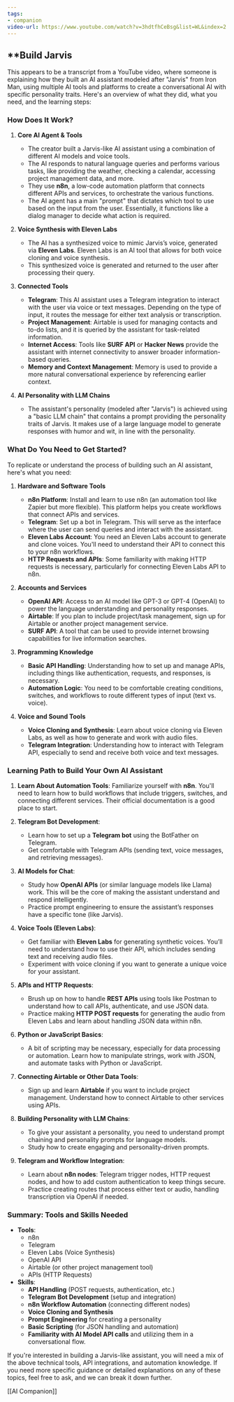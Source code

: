 ```yaml
---
tags:
- companion
video-url: https://www.youtube.com/watch?v=3hdtfhCeBsg&list=WL&index=2
---
```

## **Build Jarvis

This appears to be a transcript from a YouTube video, where someone is explaining how they built an AI assistant modeled after "Jarvis" from Iron Man, using multiple AI tools and platforms to create a conversational AI with specific personality traits. Here's an overview of what they did, what you need, and the learning steps:

### **How Does It Work?**

1. **Core AI Agent & Tools**
   - The creator built a Jarvis-like AI assistant using a combination of different AI models and voice tools.
   - The AI responds to natural language queries and performs various tasks, like providing the weather, checking a calendar, accessing project management data, and more.
   - They use **n8n**, a low-code automation platform that connects different APIs and services, to orchestrate the various functions.
   - The AI agent has a main "prompt" that dictates which tool to use based on the input from the user. Essentially, it functions like a dialog manager to decide what action is required.

2. **Voice Synthesis with Eleven Labs**
   - The AI has a synthesized voice to mimic Jarvis’s voice, generated via **Eleven Labs**. Eleven Labs is an AI tool that allows for both voice cloning and voice synthesis.
   - This synthesized voice is generated and returned to the user after processing their query.

3. **Connected Tools**
   - **Telegram**: This AI assistant uses a Telegram integration to interact with the user via voice or text messages. Depending on the type of input, it routes the message for either text analysis or transcription.
   - **Project Management**: Airtable is used for managing contacts and to-do lists, and it is queried by the assistant for task-related information.
   - **Internet Access**: Tools like **SURF API** or **Hacker News** provide the assistant with internet connectivity to answer broader information-based queries.
   - **Memory and Context Management**: Memory is used to provide a more natural conversational experience by referencing earlier context.

4. **AI Personality with LLM Chains**
   - The assistant's personality (modeled after "Jarvis") is achieved using a "basic LLM chain" that contains a prompt providing the personality traits of Jarvis. It makes use of a large language model to generate responses with humor and wit, in line with the personality.

### **What Do You Need to Get Started?**

To replicate or understand the process of building such an AI assistant, here's what you need:

1. **Hardware and Software Tools**
   - **n8n Platform**: Install and learn to use n8n (an automation tool like Zapier but more flexible). This platform helps you create workflows that connect APIs and services.
   - **Telegram**: Set up a bot in Telegram. This will serve as the interface where the user can send queries and interact with the assistant.
   - **Eleven Labs Account**: You need an Eleven Labs account to generate and clone voices. You'll need to understand their API to connect this to your n8n workflows.
   - **HTTP Requests and APIs**: Some familiarity with making HTTP requests is necessary, particularly for connecting Eleven Labs API to n8n.

2. **Accounts and Services**
   - **OpenAI API**: Access to an AI model like GPT-3 or GPT-4 (OpenAI) to power the language understanding and personality responses.
   - **Airtable**: If you plan to include project/task management, sign up for Airtable or another project management service.
   - **SURF API**: A tool that can be used to provide internet browsing capabilities for live information searches.

3. **Programming Knowledge**
   - **Basic API Handling**: Understanding how to set up and manage APIs, including things like authentication, requests, and responses, is necessary.
   - **Automation Logic**: You need to be comfortable creating conditions, switches, and workflows to route different types of input (text vs. voice).

4. **Voice and Sound Tools**
   - **Voice Cloning and Synthesis**: Learn about voice cloning via Eleven Labs, as well as how to generate and work with audio files.
   - **Telegram Integration**: Understanding how to interact with Telegram API, especially to send and receive both voice and text messages.

### **Learning Path to Build Your Own AI Assistant**

1. **Learn About Automation Tools**: Familiarize yourself with **n8n**. You'll need to learn how to build workflows that include triggers, switches, and connecting different services. Their official documentation is a good place to start.
2. **Telegram Bot Development**:
   - Learn how to set up a **Telegram bot** using the BotFather on Telegram.
   - Get comfortable with Telegram APIs (sending text, voice messages, and retrieving messages).

3. **AI Models for Chat**:
   - Study how **OpenAI APIs** (or similar language models like Llama) work. This will be the core of making the assistant understand and respond intelligently.
   - Practice prompt engineering to ensure the assistant’s responses have a specific tone (like Jarvis).

4. **Voice Tools (Eleven Labs)**:
   - Get familiar with **Eleven Labs** for generating synthetic voices. You’ll need to understand how to use their API, which includes sending text and receiving audio files.
   - Experiment with voice cloning if you want to generate a unique voice for your assistant.

5. **APIs and HTTP Requests**:
   - Brush up on how to handle **REST APIs** using tools like Postman to understand how to call APIs, authenticate, and use JSON data.
   - Practice making **HTTP POST requests** for generating the audio from Eleven Labs and learn about handling JSON data within n8n.

6. **Python or JavaScript Basics**:
   - A bit of scripting may be necessary, especially for data processing or automation. Learn how to manipulate strings, work with JSON, and automate tasks with Python or JavaScript.

7. **Connecting Airtable or Other Data Tools**:
   - Sign up and learn **Airtable** if you want to include project management. Understand how to connect Airtable to other services using APIs.

8. **Building Personality with LLM Chains**:
   - To give your assistant a personality, you need to understand prompt chaining and personality prompts for language models.
   - Study how to create engaging and personality-driven prompts.

9. **Telegram and Workflow Integration**:
   - Learn about **n8n nodes**: Telegram trigger nodes, HTTP request nodes, and how to add custom authentication to keep things secure.
   - Practice creating routes that process either text or audio, handling transcription via OpenAI if needed.

### **Summary: Tools and Skills Needed**

- **Tools**:
  - n8n
  - Telegram
  - Eleven Labs (Voice Synthesis)
  - OpenAI API
  - Airtable (or other project management tool)
  - APIs (HTTP Requests)
- **Skills**:
  - **API Handling** (POST requests, authentication, etc.)
  - **Telegram Bot Development** (setup and integration)
  - **n8n Workflow Automation** (connecting different nodes)
  - **Voice Cloning and Synthesis**
  - **Prompt Engineering** for creating a personality
  - **Basic Scripting** (for JSON handling and automation)
  - **Familiarity with AI Model API calls** and utilizing them in a conversational flow.

If you're interested in building a Jarvis-like assistant, you will need a mix of the above technical tools, API integrations, and automation knowledge. If you need more specific guidance or detailed explanations on any of these topics, feel free to ask, and we can break it down further.

[[AI Companion]]
